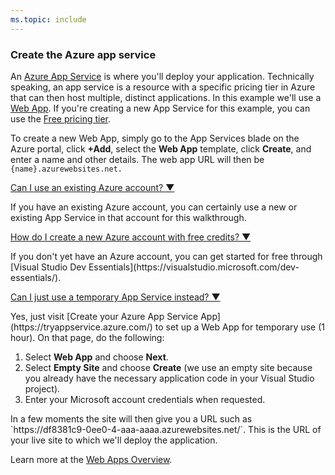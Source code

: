 ```yaml
---
ms.topic: include
---
```


### Create the Azure app service

An [Azure App Service](https://azure.microsoft.com/documentation/articles/app-service-value-prop-what-is/) is where you'll deploy your application. Technically speaking, an app service is a resource with a specific pricing tier in Azure that can then host multiple, distinct applications. In this example we'll use a [Web App](https://azure.microsoft.com/documentation/articles/app-service-web-overview/).
If you're creating a new App Service for this example, you can use the [Free pricing tier](https://azure.microsoft.com/pricing/details/app-service/).

To create a new Web App, simply go to the App Services blade on the Azure portal, click **+Add**, select the **Web App** template, click **Create**, and enter a name and other details. The web app URL will then be `{name}.azurewebsites.net.`

<p><a data-toggle="collapse" href="#expando-existing-azure-account">Can I use an existing Azure account? &#x25BC;</a></p>
<div class="collapse" id="expando-existing-azure-account">
If you have an existing Azure account, you can certainly use a new or existing App Service in that account for this walkthrough.
<p></p>
</div>

<p><a data-toggle="collapse" href="#create-azure-account">How do I create a new Azure account with free credits? &#x25BC;</a></p>
<div class="collapse" id="create-azure-account">
If you don't yet have an Azure account, you can get started for free through [Visual Studio Dev Essentials](https://visualstudio.microsoft.com/dev-essentials/).
<p></p>
</div>

<p><a data-toggle="collapse" href="#try-azure">Can I just use a temporary App Service instead? &#x25BC;</a></p>
<div class="collapse" id="try-azure">
 Yes, just visit [Create your Azure App Service App](https://tryappservice.azure.com/) to set up a Web App for temporary use (1 hour). On that page, do the following:

<ol>
<li>Select <b>Web App</b> and choose <b>Next</b>.</li>
<li>Select <b>Empty Site</b> and choose <b>Create</b> (we use an empty site because you already have the necessary application code in your Visual Studio project).</li>
<li> Enter your Microsoft account credentials when requested.</li>
</ol>
In a few moments the site will then give you a URL such as `https://df8381c9-0ee0-4-aaa-aaaa.azurewebsites.net/`. This is the URL of your live site to which we'll deploy the application.
<p></p>
</div>

Learn more at the [Web Apps Overview](https://azure.microsoft.com/documentation/articles/app-service-web-overview/).
